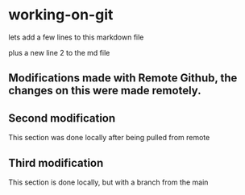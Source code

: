 # working-on-git

lets add a few lines to this markdown file

plus a new line 2 to the md file

## Modifications made with Remote Github, the changes on this were made remotely.

## Second modification

This section was done locally after being pulled from remote

## Third modification

This section is done locally, but with a branch from the main
